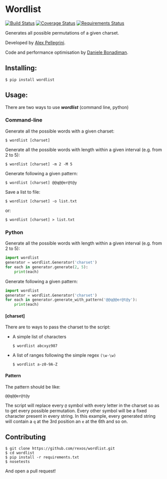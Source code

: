 Wordlist
========

[![Build Status](https://travis-ci.org/dbonadiman/wordlist.svg?branch=master)](https://travis-ci.org/dbonadiman/wordlist)
[![Coverage Status](https://coveralls.io/repos/dbonadiman/wordlist/badge.png?branch=master)](https://coveralls.io/r/dbonadiman/wordlist?branch=master)
[![Requirements Status](https://requires.io/github/dbonadiman/wordlist/requirements.png?branch=master)](https://requires.io/github/dbonadiman/wordlist/requirements/?branch=master)


Generates all possible permutations of a given charset.

Developed by [Alex Pellegrini](https://github.com/rexos).

Code and performance optimisation by [Daniele Bonadiman](https://github.com/dbonadiman).

## Installing:

```
$ pip install wordlist
```

## Usage:

There are two ways to use **_wordlist_** (command line, python)

### Command-line

Generate all the possible words with a given charset:

    $ wordlist [charset]

Generate all the possible words with length within a given interval (e.g. from 2 to 5):

    $ wordlist [charset] -m 2 -M 5

Generate following a given pattern:

    $ wordlist [charset] @@q@@er@t@y

Save a list to file:

    $ wordlist [charset] -o list.txt

or:

    $ wordlist [charset] > list.txt

### Python

Generate all the possible words with length within a given interval (e.g. from 2 to 5):

```python
import wordlist
generator = wordlist.Generator('charset')
for each in generator.generate(2, 5):
    print(each)
```

Generate following a given pattern:

```python
import wordlist
generator = wordlist.Generator('charset')
for each in generator.generate_with_pattern('@@q@@er@t@y'):
    print(each)
```

#### [charset]
There are to ways to pass the charset to the script:
 * A simple list of characters

    `$ wordlist abcxyz987`

 * A list of ranges following the simple regex `(\w-\w)`

    `$ wordlist a-z0-9A-Z`

#### Pattern
The pattern should be like:

`@@q@@er@t@y`

The script will replace every `@` symbol with every letter in the charset so as to get every possible
permutation. Every other symbol will be a fixed character present in every string. In this example, every generated string will contain a `q` at the 3rd position an `e` at the 6th and so on.

## Contributing

```
$ git clone https://github.com/rexos/wordlist.git
$ cd wordlist
$ pip install -r requirements.txt
$ nosetests
```

And open a pull request!
